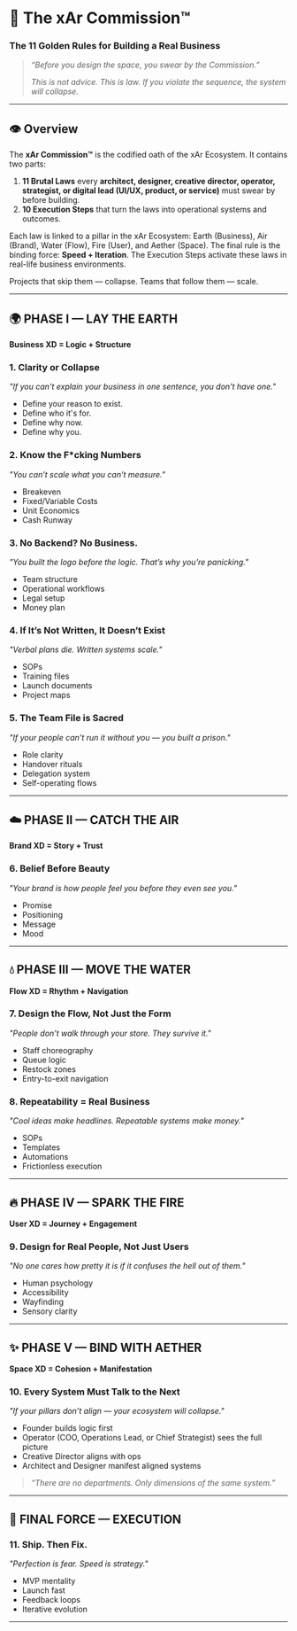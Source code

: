 # 🔱 The xAr Commission™
### The 11 Golden Rules for Building a Real Business

> _“Before you design the space, you swear by the Commission.”_
> 
> _This is not advice. This is law. If you violate the sequence, the system will collapse._

---

## 👁️ Overview

The **xAr Commission™** is the codified oath of the xAr Ecosystem. It contains two parts:

1. **11 Brutal Laws** every **architect, designer, creative director, operator, strategist, or digital lead (UI/UX, product, or service)** must swear by before building.
2. **10 Execution Steps** that turn the laws into operational systems and outcomes.

Each law is linked to a pillar in the xAr Ecosystem: Earth (Business), Air (Brand), Water (Flow), Fire (User), and Aether (Space). The final rule is the binding force: **Speed + Iteration**. The Execution Steps activate these laws in real-life business environments.

Projects that skip them — collapse. Teams that follow them — scale.

---

## 🌍 PHASE I — LAY THE EARTH  
**Business XD = Logic + Structure**

### 1. **Clarity or Collapse**
_"If you can't explain your business in one sentence, you don't have one."_
- Define your reason to exist.
- Define who it's for.
- Define why now.
- Define why you.

### 2. **Know the F*cking Numbers**
_"You can’t scale what you can’t measure."_
- Breakeven
- Fixed/Variable Costs
- Unit Economics
- Cash Runway

### 3. **No Backend? No Business.**
_"You built the logo before the logic. That’s why you’re panicking."_
- Team structure
- Operational workflows
- Legal setup
- Money plan

### 4. **If It’s Not Written, It Doesn’t Exist**
_"Verbal plans die. Written systems scale."_
- SOPs
- Training files
- Launch documents
- Project maps

### 5. **The Team File is Sacred**
_"If your people can’t run it without you — you built a prison."_
- Role clarity
- Handover rituals
- Delegation system
- Self-operating flows

---

## ☁️ PHASE II — CATCH THE AIR  
**Brand XD = Story + Trust**

### 6. **Belief Before Beauty**
_"Your brand is how people feel you before they even see you."_
- Promise
- Positioning
- Message
- Mood

---

## 💧 PHASE III — MOVE THE WATER  
**Flow XD = Rhythm + Navigation**

### 7. **Design the Flow, Not Just the Form**
_"People don’t walk through your store. They survive it."_
- Staff choreography
- Queue logic
- Restock zones
- Entry-to-exit navigation

### 8. **Repeatability = Real Business**
_"Cool ideas make headlines. Repeatable systems make money."_
- SOPs
- Templates
- Automations
- Frictionless execution

---

## 🔥 PHASE IV — SPARK THE FIRE  
**User XD = Journey + Engagement**

### 9. **Design for Real People, Not Just Users**
_"No one cares how pretty it is if it confuses the hell out of them."_
- Human psychology
- Accessibility
- Wayfinding
- Sensory clarity

---

## ✨ PHASE V — BIND WITH AETHER  
**Space XD = Cohesion + Manifestation**

### 10. **Every System Must Talk to the Next**
_"If your pillars don’t align — your ecosystem will collapse."_
- Founder builds logic first
- Operator (COO, Operations Lead, or Chief Strategist) sees the full picture
- Creative Director aligns with ops
- Architect and Designer manifest aligned systems

> _“There are no departments. Only dimensions of the same system.”_

---

## 🚀 FINAL FORCE — EXECUTION

### 11. **Ship. Then Fix.**
_"Perfection is fear. Speed is strategy."_
- MVP mentality
- Launch fast
- Feedback loops
- Iterative evolution

---

